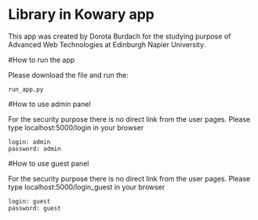 # Library in Kowary app
This app was created by Dorota Burdach for the studying purpose of Advanced Web Technologies at Edinburgh Napier University.

#How to run the app

Please download the file and run the:

```
run_app.py
```

#How to use admin panel

For the security purpose there is no direct link from the user pages.
Please type localhost:5000/login in your browser

```
login: admin 
password: admin

```


#How to use guest panel

For the security purpose there is no direct link from the user pages.
Please type localhost:5000/login_guest in your browser

```
login: guest 
password: guest

```
